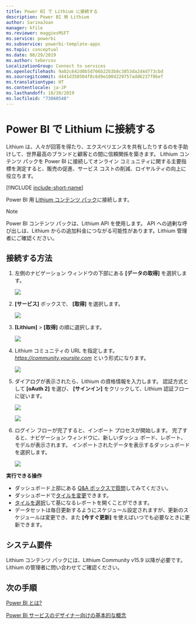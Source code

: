 ```yaml
---
title: Power BI で Lithium に接続する
description: Power BI 用 Lithium
author: SarinaJoan
manager: kfile
ms.reviewer: maggiesMSFT
ms.service: powerbi
ms.subservice: powerbi-template-apps
ms.topic: conceptual
ms.date: 08/29/2019
ms.author: tebercov
LocalizationGroup: Connect to services
ms.openlocfilehash: 9a02c642d0b5d766b22b3b8c3853da2d4d773cbd
ms.sourcegitcommit: d441d350504f8c6d9e100d229757add6237f0bef
ms.translationtype: HT
ms.contentlocale: ja-JP
ms.lasthandoff: 10/30/2019
ms.locfileid: "73060548"
---
```

# <a name="connect-to-lithium-with-power-bi"></a>Power BI で Lithium に接続する

Lithium は、人々が回答を得たり、エクスペリエンスを共有したりするのを手助けして、世界最高のブランドと顧客との間に信頼関係を築きます。 Lithium コンテンツ パックを Power BI に接続してオンライン コミュニティに関する主要指標を測定すると、販売の促進、サービス コストの削減、ロイヤルティの向上に役立ちます。 

[!INCLUDE [include-short-name](./includes/service-deprecate-content-packs.md)]

Power BI 用 [Lithium コンテンツ パック](https://app.powerbi.com/getdata/services/lithium)に接続します。

>[!NOTE]
>Power BI コンテンツ パックは、Lithium API を使用します。 API への過剰な呼び出しは、Lithium からの追加料金につながる可能性があります。Lithium 管理者にご確認ください。

## <a name="how-to-connect"></a>接続する方法
1. 左側のナビゲーション ウィンドウの下部にある **[データの取得]** を選択します。
   
   ![](media/service-connect-to-lithium/pbi_getdata.png) 
2. **[サービス]** ボックスで、 **[取得]** を選択します。
   
   ![](media/service-connect-to-lithium/pbi_getservices.png) 
3. **[Lithium]** \> **[取得]** の順に選択します。
   
   ![](media/service-connect-to-lithium/lithiumconnect.png)
4. Lithium コミュニティの URL を指定します。 *https://community.yoursite.com* という形式になります。
   
   ![](media/service-connect-to-lithium/params.png)
5. ダイアログが表示されたら、Lithium の資格情報を入力します。 認証方式として **[oAuth 2]** を選び、 **[サインイン]** をクリックして、Lithium 認証フローに従います。
   
   ![](media/service-connect-to-lithium/creds.png)
   
   ![](media/service-connect-to-lithium/creds2.png)
6. ログイン フローが完了すると、インポート プロセスが開始します。 完了すると、ナビゲーション ウィンドウに、新しいダッシュ ボード、レポート、モデルが表示されます。 インポートされたデータを表示するダッシュボードを選択します。
   
    ![](media/service-connect-to-lithium/lithium.png)

**実行できる操作**

* ダッシュボード上部にある [Q&A ボックスで質問](consumer/end-user-q-and-a.md)してみてください。
* ダッシュボードで[タイルを変更](service-dashboard-edit-tile.md)できます。
* [タイルを選択](consumer/end-user-tiles.md)して基になるレポートを開くことができます。
* データセットは毎日更新するようにスケジュール設定されますが、更新のスケジュールは変更でき、また **[今すぐ更新]** を使えばいつでも必要なときに更新できます。

## <a name="system-requirements"></a>システム要件
Lithium コンテンツ パックには、Lithium Community v15.9 以降が必要です。 Lithium の管理者に問い合わせてご確認ください。

## <a name="next-steps"></a>次の手順
[Power BI とは?](fundamentals/power-bi-overview.md)

[Power BI サービスのデザイナー向けの基本的な概念](service-basic-concepts.md)

